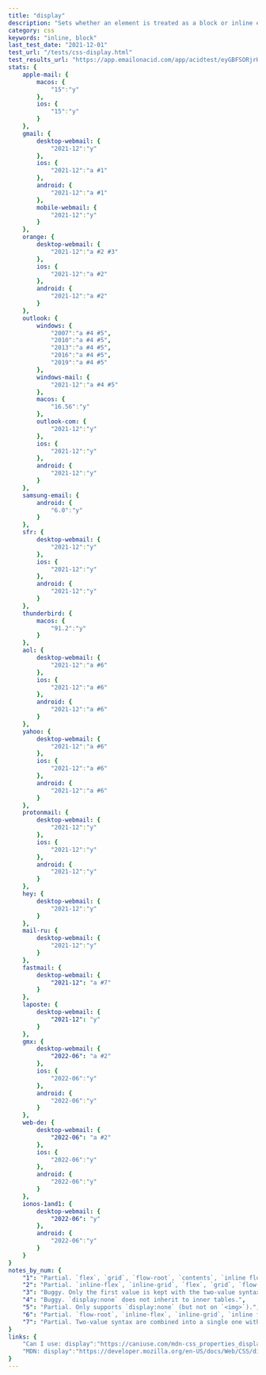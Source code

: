 ```yaml
---
title: "display"
description: "Sets whether an element is treated as a block or inline element and the layout used for its children."
category: css
keywords: "inline, block"
last_test_date: "2021-12-01"
test_url: "/tests/css-display.html"
test_results_url: "https://app.emailonacid.com/app/acidtest/eyGBFSORjrHd635gw4udynxX8ykC5bzlMUUrF6yi7Kspu/list"
stats: {
    apple-mail: {
        macos: {
            "15":"y"
        },
        ios: {
            "15":"y"
        }
    },
    gmail: {
        desktop-webmail: {
            "2021-12":"y"
        },
        ios: {
            "2021-12":"a #1"
        },
        android: {
            "2021-12":"a #1"
        },
        mobile-webmail: {
            "2021-12":"y"
        }
    },
    orange: {
        desktop-webmail: {
            "2021-12":"a #2 #3"
        },
        ios: {
            "2021-12":"a #2"
        },
        android: {
            "2021-12":"a #2"
        }
    },
    outlook: {
        windows: {
            "2007":"a #4 #5",
            "2010":"a #4 #5",
            "2013":"a #4 #5",
            "2016":"a #4 #5",
            "2019":"a #4 #5"
        },
        windows-mail: {
            "2021-12":"a #4 #5"
        },
        macos: {
            "16.56":"y"
        },
        outlook-com: {
            "2021-12":"y"
        },
        ios: {
            "2021-12":"y"
        },
        android: {
            "2021-12":"y"
        }
    },
    samsung-email: {
        android: {
            "6.0":"y"
        }
    },
    sfr: {
        desktop-webmail: {
            "2021-12":"y"
        },
        ios: {
            "2021-12":"y"
        },
        android: {
            "2021-12":"y"
        }
    },
    thunderbird: {
        macos: {
            "91.2":"y"
        }
    },
    aol: {
        desktop-webmail: {
            "2021-12":"a #6"
        },
        ios: {
            "2021-12":"a #6"
        },
        android: {
            "2021-12":"a #6"
        }
    },
    yahoo: {
        desktop-webmail: {
            "2021-12":"a #6"
        },
        ios: {
            "2021-12":"a #6"
        },
        android: {
            "2021-12":"a #6"
        }
    },
    protonmail: {
        desktop-webmail: {
            "2021-12":"y"
        },
        ios: {
            "2021-12":"y"
        },
        android: {
            "2021-12":"y"
        }
    },
    hey: {
        desktop-webmail: {
            "2021-12":"y"
        }
    },
    mail-ru: {
        desktop-webmail: {
            "2021-12":"y"
        }
    },
    fastmail: {
        desktop-webmail: {
            "2021-12": "a #7"
        }
    },
    laposte: {
        desktop-webmail: {
            "2021-12": "y"
        }
    },
    gmx: {
        desktop-webmail: {
            "2022-06": "a #2"
        },
        ios: {
            "2022-06":"y"
        },
        android: {
            "2022-06":"y"
        }
    },
    web-de: {
        desktop-webmail: {
            "2022-06": "a #2"
        },
        ios: {
            "2022-06":"y"
        },
        android: {
            "2022-06":"y"
        }
    },
    ionos-1and1: {
        desktop-webmail: {
            "2022-06": "y"
        },
        android: {
            "2022-06":"y"
        }
    }
}
notes_by_num: {
    "1": "Partial. `flex`, `grid`, `flow-root`, `contents`, `inline flow-root`, `inline flex`, `inline grid`, `initial`, `revert`, `unset` are not supported with Non Gmail Accounts.",
    "2": "Partial. `inline-flex`, `inline-grid`, `flex`, `grid`, `flow-root`, `contents`, `inline flow-root`, `inline flex`, `inline grid`, `initial`, `revert`, `unset` values are not supported.",
    "3": "Buggy. Only the first value is kept with the two-value syntax.",
    "4": "Buggy. `display:none` does not inherit to inner tables.",
    "5": "Partial. Only supports `display:none` (but not on `<img>`).",
    "6": "Partial. `flow-root`, `inline-flex`, `inline-grid`, `inline flow`, `contents`, `revert` are not supported.",
    "7": "Partial. Two-value syntax are combined into a single one with a dash."
}
links: {
    "Can I use: display":"https://caniuse.com/mdn-css_properties_display",
    "MDN: display":"https://developer.mozilla.org/en-US/docs/Web/CSS/display"
}
---
```

